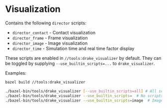 # Visualization

Contains the following `director` scripts:

*   `director_contact` - Contact visualization
*   `director_frame` - Frame visualization
*   `director_image` - Image visualization
*   `director_time` - Simulation time and real time factor display

These scripts are enabled in `//tools:drake_visualizer` by default.
They can be toggled by supplying `--use_builtin_scripts=...` to
`drake_visualizer`.

Examples:

```sh
bazel build //tools:drake_visualizer

./bazel-bin/tools/drake_visualizer [--use_builtin_scripts=all] # All scripts
./bazel-bin/tools/drake_visualizer --use_builtin_scripts=  # No scripts
./bazel-bin/tools/drake_visualizer --use_builtin_scripts=image  # Image only
```
